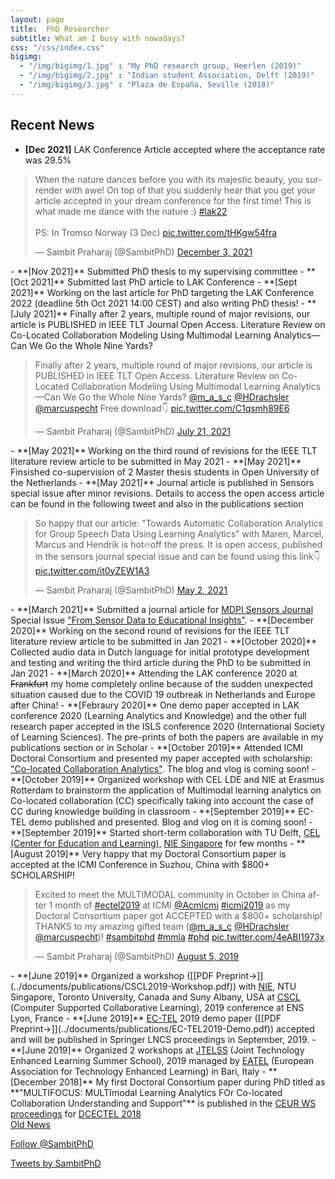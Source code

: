 ```yaml
---
layout: page
title:  PhD Researcher
subtitle: What am I busy with nowadays?
css: "/css/index.css"
bigimg:
  - "/img/bigimg/1.jpg" : "My PhD research group, Heerlen (2019)"
  - "/img/bigimg/2.jpg" : "Indian student Association, Delft (2019)"
  - "/img/bigimg/3.jpg" : "Plaza de España, Seville (2018)"
---
```


<div id="google-custom-search">
<script>
  (function() {
    var cx = '006073558621733530411:kcpgkwoosby';
    var gcse = document.createElement('script');
    gcse.type = 'text/javascript';
    gcse.async = true;
    gcse.src = (document.location.protocol == 'https:' ? 'https:' : 'http:') +
        '//www.google.com/cse/cse.js?cx=' + cx;
    var s = document.getElementsByTagName('script')[0];
    s.parentNode.insertBefore(gcse, s);
  })();
</script>
<gcse:searchbox></gcse:searchbox>
<gcse:searchresults></gcse:searchresults>
</div>

<script async src="https://pagead2.googlesyndication.com/pagead/js/adsbygoogle.js"></script>
<script>
     (adsbygoogle = window.adsbygoogle || []).push({
          google_ad_client: "ca-pub-8842338021751829",
          enable_page_level_ads: true
     });
</script>

## Recent News
- **[Dec 2021]** LAK Conference Article accepted where the acceptance rate was 29.5%
<blockquote class="twitter-tweet"><p lang="en" dir="ltr">When the nature dances before you with its majestic beauty, you surrender with awe! On top of that you suddenly hear that you get your article accepted in your dream conference for the first time! This is what made me dance with the nature :) <a href="https://twitter.com/hashtag/lak22?src=hash&amp;ref_src=twsrc%5Etfw">#lak22</a><br><br>PS: In Tromso Norway (3 Dec) <a href="https://t.co/tHKgw54fra">pic.twitter.com/tHKgw54fra</a></p>&mdash; Sambit Praharaj (@SambitPhD) <a href="https://twitter.com/SambitPhD/status/1466658234115239941?ref_src=twsrc%5Etfw">December 3, 2021</a></blockquote> <script async src="https://platform.twitter.com/widgets.js" charset="utf-8"></script> 
- **[Nov 2021]** Submitted PhD thesis to my supervising committee 
- **[Oct 2021]** Submitted last PhD article to LAK Conference 
- **[Sept 2021]** Working on the last article for PhD targeting the LAK Conference 2022 (deadline 5th Oct 2021 14:00 CEST) and also writing PhD thesis!
- **[July 2021]** Finally after 2 years, multiple round of major revisions, our article is PUBLISHED in IEEE TLT Journal Open Access. Literature Review on Co-Located Collaboration Modeling Using Multimodal Learning Analytics—Can We Go the Whole Nine Yards?
<blockquote class="twitter-tweet"><p lang="en" dir="ltr">Finally after 2 years, multiple round of major revisions, our article is PUBLISHED in IEEE TLT Open Access. Literature Review on Co-Located Collaboration Modeling Using Multimodal Learning Analytics—Can We Go the Whole Nine Yards? <a href="https://twitter.com/m_a_s_c?ref_src=twsrc%5Etfw">@m_a_s_c</a> <a href="https://twitter.com/HDrachsler?ref_src=twsrc%5Etfw">@HDrachsler</a> <a href="https://twitter.com/marcuspecht?ref_src=twsrc%5Etfw">@marcuspecht</a> Free download👇 <a href="https://t.co/C1qsmh89E6">pic.twitter.com/C1qsmh89E6</a></p>&mdash; Sambit Praharaj (@SambitPhD) <a href="https://twitter.com/SambitPhD/status/1417789976364953602?ref_src=twsrc%5Etfw">July 21, 2021</a></blockquote> <script async src="https://platform.twitter.com/widgets.js" charset="utf-8"></script> 
- **[May 2021]** Working on the third round of revisions for the IEEE TLT literature review article to be submitted in May 2021
- **[May 2021]** Finsished co-supervision of 2 Master thesis students in Open University of the Netherlands
- **[May 2021]** Journal article is published in Sensors special issue after minor revisions. Details to access the open access article can be found in the following tweet and also in the publications section
<blockquote class="twitter-tweet"><p lang="en" dir="ltr">So happy that our article: &quot;Towards Automatic Collaboration Analytics for Group Speech Data Using Learning Analytics&quot; with Maren, Marcel, Marcus and Hendrik is hot🔥off the press. It is open access, published in the sensors journal special issue and can be found using this link👇 <a href="https://t.co/it0yZEW1A3">pic.twitter.com/it0yZEW1A3</a></p>&mdash; Sambit Praharaj (@SambitPhD) <a href="https://twitter.com/SambitPhD/status/1388754277552766976?ref_src=twsrc%5Etfw">May 2, 2021</a></blockquote> <script async src="https://platform.twitter.com/widgets.js" charset="utf-8"></script> 
- **[March 2021]** Submitted a journal article for <a href="https://www.mdpi.com/journal/sensors">MDPI Sensors Journal</a> Special Issue <a href="https://www.mdpi.com/journal/sensors/special_issues/sdei">"From Sensor Data to Educational Insights"</a>.
- **[December 2020]** Working on the second round of revisions for the IEEE TLT literature review article to be submitted in Jan 2021
- **[October 2020]** Collected audio data in Dutch language for initial prototype development and testing and writing the third article during the PhD to be submitted in Jan 2021
- **[March 2020]** Attending the LAK conference 2020 at <s>Frankfurt</s> my home completely online because of the sudden unexpected situation caused due to the COVID 19 outbreak in Netherlands and Europe after China!
- **[Febraury 2020]** One demo paper accepted in LAK conference 2020 (Learning Analytics and Knowledge) and the other full research paper accepted in the ISLS conference 2020 (International Society of Learning Sciences). The pre-prints of both the papers are available in my publications section or in Scholar
- **[October 2019]** Attended ICMI Doctoral Consortium and presented my paper accepted with scholarship: <a href="https://dl.acm.org/doi/10.1145/3340555.3356087">"Co-located Collaboration Analytics"</a>. The blog and vlog is coming soon!
- **[October 2019]** Organized workshop with CEL LDE and NIE at Erasmus Rotterdam to brainstorm the application of Multimodal learning analytics on Co-located collaboration (CC) specifically taking into account the case of CC during knowledge building in classroom
- **[September 2019]** EC-TEL demo published and presented. Blog and vlog on it is coming soon!
- **[September 2019]** Started short-term collaboration with TU Delft, <a href="https://www.educationandlearning.nl/home">CEL (Center for Education and Learning)</a>, <a href="https://www.nie.edu.sg/">NIE Singapore</a> for few months
- **[August 2019]** Very happy that my Doctoral Consortium paper is accepted at the ICMI Conference in Suzhou, China with $800+ SCHOLARSHIP!
<blockquote class="twitter-tweet"><p lang="en" dir="ltr">Excited to meet the MULTIMODAL community in October in China after 1 month of <a href="https://twitter.com/hashtag/ectel2019?src=hash&amp;ref_src=twsrc%5Etfw">#ectel2019</a> at ICMI <a href="https://twitter.com/AcmIcmi?ref_src=twsrc%5Etfw">@AcmIcmi</a> <a href="https://twitter.com/hashtag/icmi2019?src=hash&amp;ref_src=twsrc%5Etfw">#icmi2019</a> as my Doctoral Consortium paper got ACCEPTED with a $800+ scholarship! THANKS to my amazing gifted team (<a href="https://twitter.com/m_a_s_c?ref_src=twsrc%5Etfw">@m_a_s_c</a> <a href="https://twitter.com/HDrachsler?ref_src=twsrc%5Etfw">@HDrachsler</a> <a href="https://twitter.com/marcuspecht?ref_src=twsrc%5Etfw">@marcuspecht</a>)! <a href="https://twitter.com/hashtag/sambitphd?src=hash&amp;ref_src=twsrc%5Etfw">#sambitphd</a> <a href="https://twitter.com/hashtag/mmla?src=hash&amp;ref_src=twsrc%5Etfw">#mmla</a> <a href="https://twitter.com/hashtag/phd?src=hash&amp;ref_src=twsrc%5Etfw">#phd</a> <a href="https://t.co/4eABI1973x">pic.twitter.com/4eABI1973x</a></p>&mdash; Sambit Praharaj (@SambitPhD) <a href="https://twitter.com/SambitPhD/status/1158494175417053184?ref_src=twsrc%5Etfw">August 5, 2019</a></blockquote> <script async src="https://platform.twitter.com/widgets.js" charset="utf-8"></script> 
- **[June 2019]** Organized a workshop ([[PDF Preprint→]](../documents/publications/CSCL2019-Workshop.pdf)) with <a href ="https://www.nie.edu.sg/">NIE</a>, NTU Singapore, Toronto University, Canada and Suny Albany, USA at <a href="https://cscl2019.com/">CSCL</a> (Computer Supported Collaborative Learning), 2019 conference at ENS Lyon, France
- **[June 2019]** <a href="http://www.ec-tel.eu/">EC-TEL</a> 2019 demo paper ([[PDF Preprint→]](../documents/publications/EC-TEL2019-Demo.pdf)) accepted and will be published in Springer LNCS proceedings in September, 2019.
- **[June 2019]** Organized 2 workshops at <a href="https://ea-tel.eu/jtelss/jtelss2019/">JTELSS</a> (Joint Technology Enhanced Learning Summer School), 2019 managed by <a href="https://ea-tel.eu/">EATEL</a> (European Association for Technology Enhanced Learning) in Bari, Italy
- **[December 2018]** My first Doctoral Consortium paper during PhD titled as **"MULTIFOCUS: MULTImodal Learning Analytics FOr Co-located Collaboration Understanding and Support"** is published in the <a href="http://ceur-ws.org/Vol-2294/DCECTEL2018_paper_14.pdf">CEUR WS proceedings</a> for <a href ="http://ceur-ws.org/Vol-2294/">DCECTEL 2018</a>

<div class="list-filters">
  <a href="/oldnews" class="list-filter filter-selected">Old News</a>
</div>

<a href="https://twitter.com/SambitPhD?ref_src=twsrc%5Etfw" class="twitter-follow-button" data-show-count="true">Follow @SambitPhD</a><script async src="https://platform.twitter.com/widgets.js" charset="utf-8"></script>

<a class="twitter-timeline" data-height="800" href="https://twitter.com/SambitPhD?ref_src=twsrc%5Etfw">Tweets by SambitPhD</a> <script async src="https://platform.twitter.com/widgets.js" charset="utf-8"></script> 
